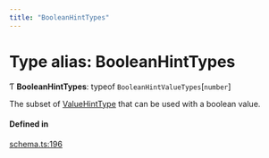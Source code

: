 ```yaml
---
title: "BooleanHintTypes"
---
```

# Type alias: BooleanHintTypes

Ƭ **BooleanHintTypes**: typeof `BooleanHintValueTypes`[`number`]

The subset of [ValueHintType](../enums/ValueHintType.md) that can be used with a boolean value.

#### Defined in

[schema.ts:196](https://github.com/coda/packs-sdk/blob/main/schema.ts#L196)
